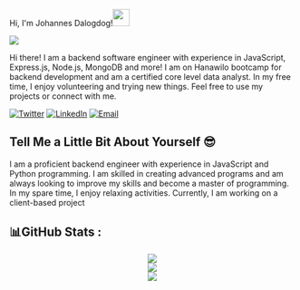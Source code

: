 Hi, I'm Johannes Dalogdog!<img src="https://media.giphy.com/media/hvRJCLFzcasrR4ia7z/giphy.gif" width="30">

![](https://github.com/johannes-xerxes-sz/johannes-xerxes-sz/main/banner.png)


Hi there! I am a backend software engineer with experience in JavaScript, Express.js, Node.js, MongoDB and more! I am on Hanawilo bootcamp for backend development and am a certified core level data analyst. In my free time, I enjoy volunteering and trying new things. Feel free to use my projects or connect with me.

<div align="left">
  <a href="https://twitter.com/Johannes_Xerxes" target="_blank"><img src="https://img.shields.io/twitter/follow/Johannes_Xerxes?logo=twitter&style=for-the-badge" alt="Twitter" /></a> 
    <a href="https://www.linkedin.com/in/johannes-xerxes-dalogdog"><img src="https://img.shields.io/badge/Connect-Johannes Xerxes Dalogdog-informational?style=for-the-badge&logo=linkedin" alt="LinkedIn" /></a>
    <a href="mailto:johannes.dalogdog@supportzebra.com"><img src="https://img.shields.io/badge/Email-johannes.dalogdog%40supportzebra.com-orange?style=for-the-badge&logo=Email" alt="Email" /></a>
</div>

## Tell Me a Little Bit About Yourself :sunglasses:

I am a proficient backend engineer with experience in JavaScript and Python programming. I am skilled in creating advanced programs and am always looking to improve my skills and become a master of programming. In my spare time, I enjoy relaxing activities. Currently, I am working on a client-based project

## 📊GitHub Stats :
 <div align="center">

![](https://github-readme-stats.vercel.app/api?username=johannes-xerxes-sz&theme=codeSTACKr&hide_border=false&include_all_commits=false&count_private=false)<br/>
![](https://github-readme-streak-stats.herokuapp.com/?user=johannes-xerxes-sz&theme=codeSTACKr&hide_border=false)<br/>
![](https://github-readme-stats.vercel.app/api/top-langs/?username=johannes-xerxes-sz&theme=codeSTACKr&hide_border=false&include_all_commits=false&count_private=false&layout=compact)
</div>
